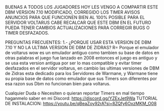 BUENAS A TODOS LOS JUGADORES HOY LES VENGO A COMPARTIR ESTE DBM VERSION 7.10 MODIFICADO, CORREGIDO LOS TIMER AVISOS ANUNCIOS PARA QUE FUNCIONEN BIEN AL 100% POSIBLE PARA EL SERVIDOR VOLTARUS CABE RECALCAR QUE ESTE DBM EN EL FUTURO PUEDA TENER CAMBIOS ACTUALIZACIONES PARA CORREGIR BUGS O TIMER DESFAZADOS.

PREGUNTAS FRECUENTES: 1.- ¿PORQUE USAR ESTA VERSION DE DBM 7.10 Y NO LA ULTIMA VERSION DE DBM DE ZIDRAS? R= Porque el emulador de voltarus wow es un emulador antiguo como tambien su base de datos en otras palabras el juego fue lanzado en 2008 entonces el juego es antiguo y se usa esta version antigua por ser lo mas compatible y evitar timer desfazados en el servidor voltarus, en cambio las ultimas versiones de DBM de Zidras esta dedicado para los Servidores de Warmane, y Warmane tiene su propia base de datos como emulador que sus Timers son diferentes por esa razon sus Dbm no funcionan bien para voltarus.

Cualquier Duda o Necesiten o quieran reportar Timers en mal tiempo haganmelo saber en mi Discord: https://discord.gg/YZExJet9Wa TUTORIAL DE INSTALACION: https://youtu.be/qBeaZoy92rA?si=8ZQfy6OxzMKM_O08
